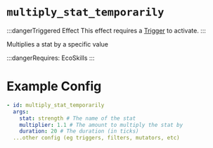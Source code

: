# `multiply_stat_temporarily`
:::dangerTriggered Effect
This effect requires a [Trigger](https://plugins.auxilor.io/effects/all-triggers) to activate.
:::

Multiplies a stat by a specific value

:::dangerRequires:
EcoSkills
:::

# Example Config
```yaml
- id: multiply_stat_temporarily
  args:
    stat: strength # The name of the stat
    multiplier: 1.1 # The amount to multiply the stat by
    duration: 20 # The duration (in ticks)
  ...other config (eg triggers, filters, mutators, etc)
```
